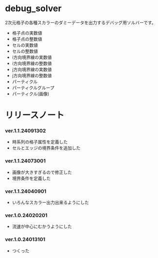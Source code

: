 # debug_solver

2次元格子の各種スカラーのダミーデータを出力するデバッグ用ソルバーです。
* 格子点の実数値
* 格子点の整数値
* セルの実数値
* セルの整数値
* i方向境界線の実数値
* i方向境界線の整数値
* j方向境界線の実数値
* j方向境界線の整数値
* パーティクル
* パーティクルグループ
* パーティクル(画像)

# リリースノート
### ver.1.1.24091302
* 時系列の格子属性を定義した
* セルとエッジの境界条件を追加した
### ver.1.1.24073001
* 画像が大きすぎるので修正した
* 境界条件を定義した
### ver.1.1.24040901
* いろんなスカラー出力出来るようにした
### ver.1.0.24020201
* 流速が中心にむかうようにした
### ver.1.0.24013101
* つくった
